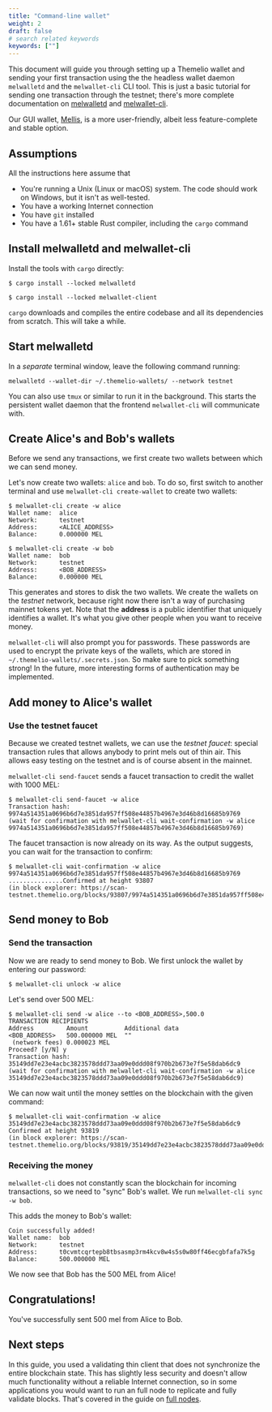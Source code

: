 ```yaml
---
title: "Command-line wallet"
weight: 2
draft: false
# search related keywords
keywords: [""]
---
```


This document will guide you through setting up a Themelio wallet and sending your first transaction using the the headless wallet daemon `melwalletd` and the `melwallet-cli` CLI tool. This is just a basic tutorial for sending one transaction through the testnet; there's more complete documentation on [melwalletd](https://github.com/themeliolabs/melwalletd) and [melwallet-cli](https://github.com/themeliolabs/melwallet-client).

Our GUI wallet, [Mellis](mellis.md), is a more user-friendly, albeit less feature-complete and stable option.

## Assumptions

All the instructions here assume that

- You're running a Unix \(Linux or macOS\) system. The code should work on Windows, but it isn't as well-tested.
- You have a working Internet connection
- You have `git` installed
- You have a 1.61+ stable Rust compiler, including the `cargo` command

## Install melwalletd and melwallet-cli

Install the tools with `cargo` directly:

```text
$ cargo install --locked melwalletd

$ cargo install --locked melwallet-client
```

`cargo` downloads and compiles the entire codebase and all its dependencies from scratch. This will take a while.

## Start melwalletd

In a _separate_ terminal window, leave the following command running:

```text
melwalletd --wallet-dir ~/.themelio-wallets/ --network testnet
```

You can also use `tmux` or similar to run it in the background. This starts the persistent wallet daemon that the frontend `melwallet-cli` will communicate with.

## Create Alice's and Bob's wallets

Before we send any transactions, we first create two wallets between which we can send money.

Let's now create two wallets: `alice` and `bob`. To do so, first switch to another terminal and use `melwallet-cli create-wallet` to create two wallets:

```text
$ melwallet-cli create -w alice 
Wallet name:  alice
Network:      testnet
Address:      <ALICE_ADDRESS>
Balance:      0.000000 MEL

$ melwallet-cli create -w bob 
Wallet name:  bob
Network:      testnet
Address:      <BOB_ADDRESS>
Balance:      0.000000 MEL
```

This generates and stores to disk the two wallets. We create the wallets on the _testnet_ network, because right now there isn't a way of purchasing mainnet tokens yet. Note that the **address** is a public identifier that uniquely identifies a wallet. It's what you give other people when you want to receive money.

`melwallet-cli` will also prompt you for passwords. These passwords are used to encrypt the private keys of the wallets, which are stored in `~/.themelio-wallets/.secrets.json`. So make sure to pick something strong! In the future, more interesting forms of authentication may be implemented.

## Add money to Alice's wallet

### Use the testnet faucet

Because we created testnet wallets, we can use the _testnet faucet_: special transaction rules that allows anybody to print mels out of thin air. This allows easy testing on the testnet and is of course absent in the mainnet.

`melwallet-cli send-faucet` sends a faucet transaction to credit the wallet with 1000 MEL:

```text
$ melwallet-cli send-faucet -w alice
Transaction hash:  9974a514351a0696b6d7e3851da957ff508e44857b4967e3d46b8d16685b9769
(wait for confirmation with melwallet-cli wait-confirmation -w alice 9974a514351a0696b6d7e3851da957ff508e44857b4967e3d46b8d16685b9769)
```

The faucet transaction is now already on its way. As the output suggests, you can wait for the transaction to confirm:

```text
$ melwallet-cli wait-confirmation -w alice 9974a514351a0696b6d7e3851da957ff508e44857b4967e3d46b8d16685b9769
...............Confirmed at height 93807
(in block explorer: https://scan-testnet.themelio.org/blocks/93807/9974a514351a0696b6d7e3851da957ff508e44857b4967e3d46b8d16685b9769)
```

## Send money to Bob

### Send the transaction

Now we are ready to send money to Bob. We first unlock the wallet by entering our password:

```text
$ melwallet-cli unlock -w alice
```

Let's send over 500 MEL:

```text
$ melwallet-cli send -w alice --to <BOB_ADDRESS>,500.0
TRANSACTION RECIPIENTS
Address         Amount          Additional data
<BOB_ADDRESS>   500.000000 MEL  ""
 (network fees) 0.000023 MEL
Proceed? [y/N] y
Transaction hash:  35149dd7e23e4acbc3823578ddd73aa09e0ddd08f970b2b673e7f5e58dab6dc9
(wait for confirmation with melwallet-cli wait-confirmation -w alice 35149dd7e23e4acbc3823578ddd73aa09e0ddd08f970b2b673e7f5e58dab6dc9)
```

We can now wait until the money settles on the blockchain with the given command:

```text
$ melwallet-cli wait-confirmation -w alice 35149dd7e23e4acbc3823578ddd73aa09e0ddd08f970b2b673e7f5e58dab6dc9
Confirmed at height 93819
(in block explorer: https://scan-testnet.themelio.org/blocks/93819/35149dd7e23e4acbc3823578ddd73aa09e0ddd08f970b2b673e7f5e58dab6dc9)
```

### Receiving the money

`melwallet-cli` does not constantly scan the blockchain for incoming transactions, so we need to "sync" Bob's wallet. We run `melwallet-cli sync -w bob`.

This adds the money to Bob's wallet:

```text
Coin successfully added!
Wallet name:  bob
Network:      testnet
Address:      t0cvmtcqrtepb8tbsasmp3rm4kcv8w4s5s0w80ff46ecgbfafa7k5g
Balance:      500.000000 MEL
```

We now see that Bob has the 500 MEL from Alice!

## Congratulations!

You've successfully sent 500 mel from Alice to Bob.

## Next steps

In this guide, you used a validating thin client that does not synchronize the entire blockchain state. This has slightly less security and doesn't allow much functionality without a reliable Internet connection, so in some applications you would want to run an full node to replicate and fully validate blocks. That's covered in the guide on [full nodes](auditor-node.md).
